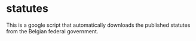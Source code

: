 # statutes
This is a google script that automatically downloads the published statutes from the Belgian federal government.
